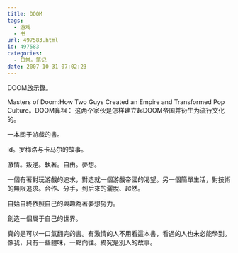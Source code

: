 ```yaml
---
title: DOOM
tags:
  - 游戏
  - 书
url: 497583.html
id: 497583
categories:
  - 日常。笔记
date: 2007-10-31 07:02:23
---
```


DOOM啟示錄。

Masters of Doom:How Two Guys Created an Empire and Transformed Pop Culture。DOOM鼻祖： 这两个家伙是怎样建立起DOOM帝国并衍生为流行文化的。

一本關于游戲的書。

id。罗梅洛与卡马尔的故事。

激情。叛逆。執著。自由。夢想。

一個有著對玩游戲的追求，對造就一個游戲帝國的渴望。另一個簡單生活，對技術的無限追求。合作、分手，到后來的灑脫、超然。

自始自終依照自己的興趣為著夢想努力。

創造一個屬于自己的世界。

真的是可以一口氣翻完的書。有激情的人不用看這本書，看過的人也未必能學到。像我，只有一些體味，一點向往。終究是別人的故事。